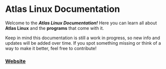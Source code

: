 # Atlas Linux Documentation

Welcome to the ***Atlas Linux Documentation!***
Here you can learn all about **Atlas Linux** and the **programs** that come with it.

Keep in mind this documentation is still a work in progress, so new info and updates will be added over time. If you spot something missing or think of a way to make it better, feel free to contribute!

### [Website](https://atlas-linux-documentation.netlify.app/)
